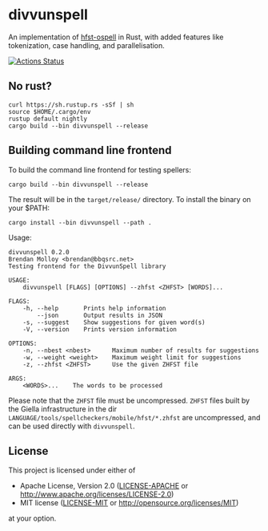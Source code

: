 # divvunspell

An implementation of [hfst-ospell](https://github.com/hfst/hfst-ospell) in Rust, with added features like tokenization, case handling, and parallelisation.

[![Actions Status](https://github.com/divvun/divvunspell/workflows/Continuous%20Integration/badge.svg)](https://github.com/divvun/divvunspell/actions)

## No rust?
```
curl https://sh.rustup.rs -sSf | sh
source $HOME/.cargo/env
rustup default nightly
cargo build --bin divvunspell --release
```

## Building command line frontend

To build the command line frontend for testing spellers:

```
cargo build --bin divvunspell --release
```

The result will be in the `target/release/` directory. To install the binary on your $PATH:

```
cargo install --bin divvunspell --path .
```

Usage:

```
divvunspell 0.2.0
Brendan Molloy <brendan@bbqsrc.net>
Testing frontend for the DivvunSpell library

USAGE:
    divvunspell [FLAGS] [OPTIONS] --zhfst <ZHFST> [WORDS]...

FLAGS:
    -h, --help       Prints help information
        --json       Output results in JSON
    -s, --suggest    Show suggestions for given word(s)
    -V, --version    Prints version information

OPTIONS:
    -n, --nbest <nbest>      Maximum number of results for suggestions
    -w, --weight <weight>    Maximum weight limit for suggestions
    -z, --zhfst <ZHFST>      Use the given ZHFST file

ARGS:
    <WORDS>...    The words to be processed
```

Please note that the `ZHFST` file must be uncompressed. `ZHFST` files built by
the Giella infrastructure in the dir `LANGUAGE/tools/spellcheckers/mobile/hfst/*.zhfst` are uncompressed, and can be used directly with `divvunspell`.

## License

This project is licensed under either of

 * Apache License, Version 2.0 ([LICENSE-APACHE](LICENSE-APACHE) or http://www.apache.org/licenses/LICENSE-2.0)
 * MIT license ([LICENSE-MIT](LICENSE-MIT) or http://opensource.org/licenses/MIT)

at your option.
